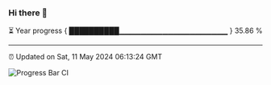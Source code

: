 ### Hi there 👋

⏳ Year progress { ██████████▁▁▁▁▁▁▁▁▁▁▁▁▁▁▁▁▁▁▁▁ } 35.86 %

---

⏰ Updated on Sat, 11 May 2024 06:13:24 GMT

![Progress Bar CI](https://github.com/liununu/liununu/workflows/Progress%20Bar%20CI/badge.svg)
